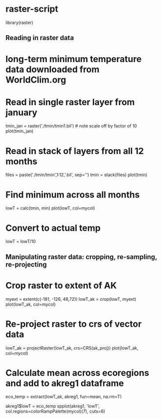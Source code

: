 # raster-script
library(raster)

## Reading in raster data
# long-term minimum temperature data downloaded from WorldClim.org

# Read in single raster layer from january
tmin_jan = raster('./tmin/tmin1.bil') # note scale off by factor of 10
plot(tmin_jan)

# Read in stack of layers from all 12 months
files = paste('./tmin/tmin',1:12,'.bil', sep='')
tmin = stack(files)
plot(tmin)

# Find minimum across all months
lowT = calc(tmin, min)
plot(lowT, col=mycol)

# Convert to actual temp
lowT = lowT/10

## Manipulating raster data: cropping, re-sampling, re-projecting

# Crop raster to extent of AK
myext = extent(c(-181, -126, 48,72))
lowT_ak = crop(lowT, myext)
plot(lowT_ak, col=mycol)

# Re-project raster to crs of vector data
lowT_ak = projectRaster(lowT_ak, crs=CRS(ak_proj))
plot(lowT_ak, col=mycol)

# Calculate mean across ecoregions and add to akreg1 dataframe
eco_temp = extract(lowT_ak, akreg1, fun=mean, na.rm=T)

akreg1$lowT = eco_temp
spplot(akreg1, 'lowT', col.regions=colorRampPalette(mycol)(7), cuts=6)
